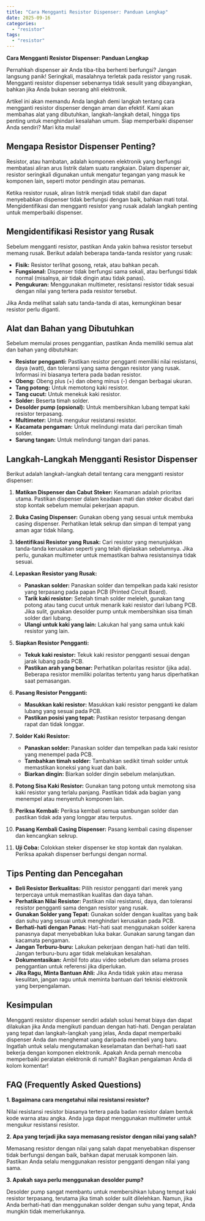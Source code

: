 ```yaml
---
title: "Cara Mengganti Resistor Dispenser: Panduan Lengkap"
date: 2025-09-16
categories: 
  - "resistor"
tags: 
  - "resistor"
---
```


**Cara Mengganti Resistor Dispenser: Panduan Lengkap**

Pernahkah dispenser air Anda tiba-tiba berhenti berfungsi? Jangan langsung panik! Seringkali, masalahnya terletak pada resistor yang rusak. Mengganti resistor dispenser sebenarnya tidak sesulit yang dibayangkan, bahkan jika Anda bukan seorang ahli elektronik.

Artikel ini akan memandu Anda langkah demi langkah tentang cara mengganti resistor dispenser dengan aman dan efektif. Kami akan membahas alat yang dibutuhkan, langkah-langkah detail, hingga tips penting untuk menghindari kesalahan umum. Siap memperbaiki dispenser Anda sendiri? Mari kita mulai!

## Mengapa Resistor Dispenser Penting?

Resistor, atau hambatan, adalah komponen elektronik yang berfungsi membatasi aliran arus listrik dalam suatu rangkaian. Dalam dispenser air, resistor seringkali digunakan untuk mengatur tegangan yang masuk ke komponen lain, seperti motor pendingin atau pemanas.

Ketika resistor rusak, aliran listrik menjadi tidak stabil dan dapat menyebabkan dispenser tidak berfungsi dengan baik, bahkan mati total. Mengidentifikasi dan mengganti resistor yang rusak adalah langkah penting untuk memperbaiki dispenser.

## Mengidentifikasi Resistor yang Rusak

Sebelum mengganti resistor, pastikan Anda yakin bahwa resistor tersebut memang rusak. Berikut adalah beberapa tanda-tanda resistor yang rusak:

- **Fisik:** Resistor terlihat gosong, retak, atau bahkan pecah.
- **Fungsional:** Dispenser tidak berfungsi sama sekali, atau berfungsi tidak normal (misalnya, air tidak dingin atau tidak panas).
- **Pengukuran:** Menggunakan multimeter, resistansi resistor tidak sesuai dengan nilai yang tertera pada resistor tersebut.

Jika Anda melihat salah satu tanda-tanda di atas, kemungkinan besar resistor perlu diganti.

## Alat dan Bahan yang Dibutuhkan

Sebelum memulai proses penggantian, pastikan Anda memiliki semua alat dan bahan yang dibutuhkan:

- **Resistor pengganti:** Pastikan resistor pengganti memiliki nilai resistansi, daya (watt), dan toleransi yang sama dengan resistor yang rusak. Informasi ini biasanya tertera pada badan resistor.
- **Obeng:** Obeng plus (+) dan obeng minus (-) dengan berbagai ukuran.
- **Tang potong:** Untuk memotong kaki resistor.
- **Tang cucut:** Untuk menekuk kaki resistor.
- **Solder:** Beserta timah solder.
- **Desolder pump (opsional):** Untuk membersihkan lubang tempat kaki resistor terpasang.
- **Multimeter:** Untuk mengukur resistansi resistor.
- **Kacamata pengaman:** Untuk melindungi mata dari percikan timah solder.
- **Sarung tangan:** Untuk melindungi tangan dari panas.

## Langkah-Langkah Mengganti Resistor Dispenser

Berikut adalah langkah-langkah detail tentang cara mengganti resistor dispenser:

1. **Matikan Dispenser dan Cabut Steker:** Keamanan adalah prioritas utama. Pastikan dispenser dalam keadaan mati dan steker dicabut dari stop kontak sebelum memulai pekerjaan apapun.
    
2. **Buka Casing Dispenser:** Gunakan obeng yang sesuai untuk membuka casing dispenser. Perhatikan letak sekrup dan simpan di tempat yang aman agar tidak hilang.
    
3. **Identifikasi Resistor yang Rusak:** Cari resistor yang menunjukkan tanda-tanda kerusakan seperti yang telah dijelaskan sebelumnya. Jika perlu, gunakan multimeter untuk memastikan bahwa resistansinya tidak sesuai.
    
4. **Lepaskan Resistor yang Rusak:**
    
    - **Panaskan solder:** Panaskan solder dan tempelkan pada kaki resistor yang terpasang pada papan PCB (Printed Circuit Board).
    - **Tarik kaki resistor:** Setelah timah solder meleleh, gunakan tang potong atau tang cucut untuk menarik kaki resistor dari lubang PCB. Jika sulit, gunakan desolder pump untuk membersihkan sisa timah solder dari lubang.
    - **Ulangi untuk kaki yang lain:** Lakukan hal yang sama untuk kaki resistor yang lain.
5. **Siapkan Resistor Pengganti:**
    
    - **Tekuk kaki resistor:** Tekuk kaki resistor pengganti sesuai dengan jarak lubang pada PCB.
    - **Pastikan arah yang benar:** Perhatikan polaritas resistor (jika ada). Beberapa resistor memiliki polaritas tertentu yang harus diperhatikan saat pemasangan.
6. **Pasang Resistor Pengganti:**
    
    - **Masukkan kaki resistor:** Masukkan kaki resistor pengganti ke dalam lubang yang sesuai pada PCB.
    - **Pastikan posisi yang tepat:** Pastikan resistor terpasang dengan rapat dan tidak longgar.
7. **Solder Kaki Resistor:**
    
    - **Panaskan solder:** Panaskan solder dan tempelkan pada kaki resistor yang menempel pada PCB.
    - **Tambahkan timah solder:** Tambahkan sedikit timah solder untuk memastikan koneksi yang kuat dan baik.
    - **Biarkan dingin:** Biarkan solder dingin sebelum melanjutkan.
8. **Potong Sisa Kaki Resistor:** Gunakan tang potong untuk memotong sisa kaki resistor yang terlalu panjang. Pastikan tidak ada bagian yang menempel atau menyentuh komponen lain.
    
9. **Periksa Kembali:** Periksa kembali semua sambungan solder dan pastikan tidak ada yang longgar atau terputus.
    
10. **Pasang Kembali Casing Dispenser:** Pasang kembali casing dispenser dan kencangkan sekrup.
    
11. **Uji Coba:** Colokkan steker dispenser ke stop kontak dan nyalakan. Periksa apakah dispenser berfungsi dengan normal.
    

## Tips Penting dan Pencegahan

- **Beli Resistor Berkualitas:** Pilih resistor pengganti dari merek yang terpercaya untuk memastikan kualitas dan daya tahan.
- **Perhatikan Nilai Resistor:** Pastikan nilai resistansi, daya, dan toleransi resistor pengganti sama dengan resistor yang rusak.
- **Gunakan Solder yang Tepat:** Gunakan solder dengan kualitas yang baik dan suhu yang sesuai untuk menghindari kerusakan pada PCB.
- **Berhati-hati dengan Panas:** Hati-hati saat menggunakan solder karena panasnya dapat menyebabkan luka bakar. Gunakan sarung tangan dan kacamata pengaman.
- **Jangan Terburu-buru:** Lakukan pekerjaan dengan hati-hati dan teliti. Jangan terburu-buru agar tidak melakukan kesalahan.
- **Dokumentasikan:** Ambil foto atau video sebelum dan selama proses penggantian untuk referensi jika diperlukan.
- **Jika Ragu, Minta Bantuan Ahli:** Jika Anda tidak yakin atau merasa kesulitan, jangan ragu untuk meminta bantuan dari teknisi elektronik yang berpengalaman.

## Kesimpulan

Mengganti resistor dispenser sendiri adalah solusi hemat biaya dan dapat dilakukan jika Anda mengikuti panduan dengan hati-hati. Dengan peralatan yang tepat dan langkah-langkah yang jelas, Anda dapat memperbaiki dispenser Anda dan menghemat uang daripada membeli yang baru. Ingatlah untuk selalu mengutamakan keselamatan dan berhati-hati saat bekerja dengan komponen elektronik. Apakah Anda pernah mencoba memperbaiki peralatan elektronik di rumah? Bagikan pengalaman Anda di kolom komentar!

## FAQ (Frequently Asked Questions)

**1\. Bagaimana cara mengetahui nilai resistansi resistor?**

Nilai resistansi resistor biasanya tertera pada badan resistor dalam bentuk kode warna atau angka. Anda juga dapat menggunakan multimeter untuk mengukur resistansi resistor.

**2\. Apa yang terjadi jika saya memasang resistor dengan nilai yang salah?**

Memasang resistor dengan nilai yang salah dapat menyebabkan dispenser tidak berfungsi dengan baik, bahkan dapat merusak komponen lain. Pastikan Anda selalu menggunakan resistor pengganti dengan nilai yang sama.

**3\. Apakah saya perlu menggunakan desolder pump?**

Desolder pump sangat membantu untuk membersihkan lubang tempat kaki resistor terpasang, terutama jika timah solder sulit dilelehkan. Namun, jika Anda berhati-hati dan menggunakan solder dengan suhu yang tepat, Anda mungkin tidak memerlukannya.
